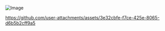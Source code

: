 ![Image](https://github.com/user-attachments/assets/e8442910-7b73-4f04-b642-fba14ceb9a30)

https://github.com/user-attachments/assets/3e32cbfe-f7ce-425e-8065-d6b5b2cff9a5


